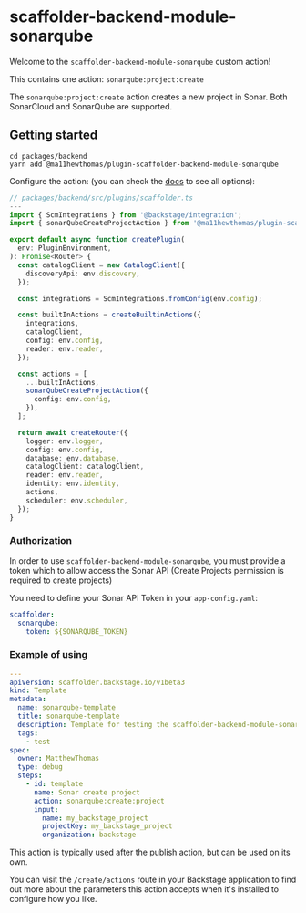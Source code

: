 # scaffolder-backend-module-sonarqube

Welcome to the `scaffolder-backend-module-sonarqube` custom action!

This contains one action: `sonarqube:project:create`

The `sonarqube:project:create` action creates a new project in Sonar. Both SonarCloud and SonarQube are supported.

## Getting started

```
cd packages/backend
yarn add @ma11hewthomas/plugin-scaffolder-backend-module-sonarqube
```

Configure the action:
(you can check the [docs](https://backstage.io/docs/features/software-templates/writing-custom-actions#registering-custom-actions) to see all options):

```typescript
// packages/backend/src/plugins/scaffolder.ts
---
import { ScmIntegrations } from '@backstage/integration';
import { sonarQubeCreateProjectAction } from '@ma11hewthomas/plugin-scaffolder-backend-module-sonarqube';

export default async function createPlugin(
  env: PluginEnvironment,
): Promise<Router> {
  const catalogClient = new CatalogClient({
    discoveryApi: env.discovery,
  });

  const integrations = ScmIntegrations.fromConfig(env.config);

  const builtInActions = createBuiltinActions({
    integrations,
    catalogClient,
    config: env.config,
    reader: env.reader,
  });

  const actions = [
    ...builtInActions,
    sonarQubeCreateProjectAction({
      config: env.config,
    }),
  ];

  return await createRouter({
    logger: env.logger,
    config: env.config,
    database: env.database,
    catalogClient: catalogClient,
    reader: env.reader,
    identity: env.identity,
    actions,
    scheduler: env.scheduler,
  });
}
```

### Authorization

In order to use `scaffolder-backend-module-sonarqube`, you must provide a token which to allow access the Sonar API (Create Projects permission is required to create projects)

You need to define your Sonar API Token in your `app-config.yaml`:

```yaml
scaffolder:
  sonarqube:
    token: ${SONARQUBE_TOKEN}
```

### Example of using

```yaml
---
apiVersion: scaffolder.backstage.io/v1beta3
kind: Template
metadata:
  name: sonarqube-template
  title: sonarqube-template
  description: Template for testing the scaffolder-backend-module-sonarqube action
  tags:
    - test
spec:
  owner: MatthewThomas
  type: debug
  steps:
    - id: template
      name: Sonar create project
      action: sonarqube:create:project
      input:
        name: my_backstage_project
        projectKey: my_backstage_project
        organization: backstage
```

This action is typically used after the publish action, but can be used on its own.

You can visit the `/create/actions` route in your Backstage application to find out more about the parameters this action accepts when it's installed to configure how you like.

